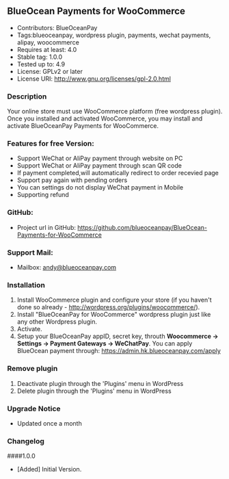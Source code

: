 ## BlueOcean Payments for WooCommerce

* Contributors: BlueOceanPay
* Tags:blueoceanpay, wordpress plugin, payments, wechat payments, alipay, woocommerce
* Requires at least: 4.0
* Stable tag: 1.0.0
* Tested up to: 4.9
* License: GPLv2 or later
* License URI: http://www.gnu.org/licenses/gpl-2.0.html


### Description
Your online store must use WooCommerce platform (free wordpress plugin).
Once you installed and activated WooCommerce, you may install and activate BlueOceanPay Payments for WooCommerce.

### Features for free Version:
* Support WeChat or AliPay payment through website on PC
* Support WeChat or AliPay payment through scan QR code
* If payment completed,will automatically redirect to order recevied page
* Support pay again with pending orders
* You can settings do not display WeChat payment in Mobile
* Supporting refund

### GitHub:
* Project url in GitHub: https://github.com/blueoceanpay/BlueOcean-Payments-for-WooCommerce

### Support Mail:
* Mailbox: andy@blueoceanpay.com

### Installation
1.  Install WooCommerce plugin and configure your store (if you haven't done so already - http://wordpress.org/plugins/woocommerce/).
2.  Install "BlueOceanPay for WooCommerce" wordpress plugin just like any other Wordpress plugin.
3.  Activate.
4. Setup your BlueOceanPay appID, secret key, throuth <strong>Woocommerce -> Settings -> Payment Gateways -> WeChatPay</strong>.
   You can apply BlueOcean payment through: https://admin.hk.blueoceanpay.com/apply

### Remove plugin
1. Deactivate plugin through the 'Plugins' menu in WordPress
2. Delete plugin through the 'Plugins' menu in WordPress

### Upgrade Notice
* Updated once a month

### Changelog

####1.0.0
* [Added] Initial Version.

